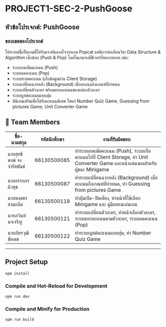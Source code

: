 # PROJECT1-SEC-2-PushGoose
## หัวข้อโปรเจกต์: PushGoose

### ขอบเขตของโปรเจกต์
โปรเจกต์นี้เป็นเกมที่ได้รับแรงบันดาลใจจากเกม Popcat แต่มีการล้อเลียนวิชา Data Structure & Algorithm เล็กน้อย (Push & Pop) โดยในเกมจะมีฟีเจอร์ที่หลากหลาย เช่น:
- ระบบกดเพิ่มคะแนน (Push)
- ระบบลดคะแนน (Pop)
- ระบบสะสมคะแนน (เก็บข้อมูลผ่าน Client Storage)
- ระบบเปลี่ยนฉากหลัง (Background) เมื่อคะแนนถึงเกณฑ์ที่กำหนด
- ระบบเปลี่ยนตัวละคร พร้อมแยกคะแนนของแต่ละตัวละคร
- ระบบบูสต์คะแนนแบบสุ่ม
- มินิเกมเสริมเพื่อได้รับคะแนนพิเศษ ได้แก่ Number Quiz Game, Guessing from pictures Game, Unit Converter Game

## 📌 Team Members
| ชื่อ-นามสกุล               | รหัสนักศึกษา  | งานที่รับผิดชอบ                                                |
| ------------------------- | ----------- | ---------------------------------------------------------- |
| นายสุทธิพงษ์ จงจำรัสพันธ์ | 66130500085 | ทำระบบกดเพิ่มคะแนน (Push), ระบบเก็บคะแนนไปที่ Client Storage, ทำ Unit Converter Game และหน้าแสดงผลสำหรับผู้ชนะ Minigame |
| นายอรรถกร ผิวสุข          | 66130500087 | ทำระบบเปลี่ยนฉากหลัง (Background) เมื่อคะแนนถึงเกณฑ์ที่กำหนด, ทำ Guessing from pictures Game |
| นายพงศธร สามกลิ่น         | 66130500118 | ทำปุ่มเปิด-ปิดเสียง, ทำหน้าที่ใช้เลือก Minigame และ คู่มือสอนเล่นเกม |
| นายภวินท์ นาเจริญ         | 66130500121 | ทำระบบเปลี่ยนตัวละคร, ทำหน้าเลือกตัวละคร, ระบบแยกคะแนนตามตัวละคร, ระบบลดคะแนน (Pop)|
| นายภัทรวุฒิ ชัยเดช        | 66130500122 | ทำระบบบูสต์คะแนนแบบสุ่ม, ทำ Number Quiz Game |

---

## Project Setup

```sh
npm install
```

### Compile and Hot-Reload for Development

```sh
npm run dev
```

### Compile and Minify for Production

```sh
npm run build
```
